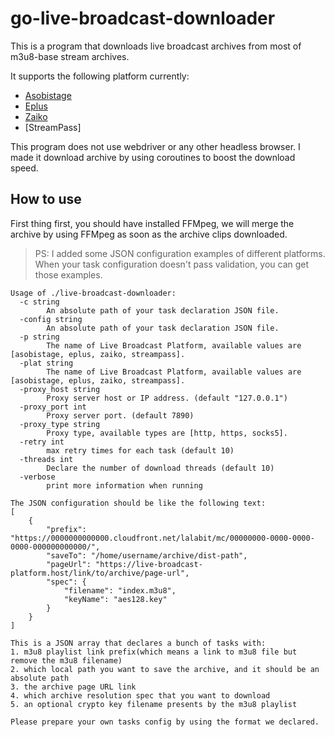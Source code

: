 # go-live-broadcast-downloader

This is a program that downloads live broadcast archives from most of m3u8-base stream archives.

It supports the following platform currently:

- [Asobistage](https://asobistage.asobistore.jp/)
- [Eplus](https://ib.eplus.jp/)
- [Zaiko](https://zaiko.io/)
- [StreamPass]

This program does not use webdriver or any other headless browser. I made it download archive by using coroutines to boost the download speed.

## How to use

First thing first, you should have installed FFMpeg, we will merge the archive by using FFMpeg as soon as the archive clips downloaded.

> PS: I added some JSON configuration examples of different platforms. When your task configuration doesn't pass validation, you can get those examples.

```text
Usage of ./live-broadcast-downloader:
  -c string
        An absolute path of your task declaration JSON file.
  -config string
        An absolute path of your task declaration JSON file.
  -p string
        The name of Live Broadcast Platform, available values are [asobistage, eplus, zaiko, streampass].
  -plat string
        The name of Live Broadcast Platform, available values are [asobistage, eplus, zaiko, streampass].
  -proxy_host string
        Proxy server host or IP address. (default "127.0.0.1")
  -proxy_port int
        Proxy server port. (default 7890)
  -proxy_type string
        Proxy type, available types are [http, https, socks5].
  -retry int
        max retry times for each task (default 10)
  -threads int
        Declare the number of download threads (default 10)
  -verbose
        print more information when running

The JSON configuration should be like the following text:
[
    {
        "prefix": "https://0000000000000.cloudfront.net/lalabit/mc/00000000-0000-0000-0000-000000000000/",
        "saveTo": "/home/username/archive/dist-path",
        "pageUrl": "https://live-broadcast-platform.host/link/to/archive/page-url",
        "spec": {
            "filename": "index.m3u8",
            "keyName": "aes128.key"
        }
    }
]

This is a JSON array that declares a bunch of tasks with:
1. m3u8 playlist link prefix(which means a link to m3u8 file but remove the m3u8 filename)
2. which local path you want to save the archive, and it should be an absolute path
3. the archive page URL link
4. which archive resolution spec that you want to download
5. an optional crypto key filename presents by the m3u8 playlist

Please prepare your own tasks config by using the format we declared.
```
